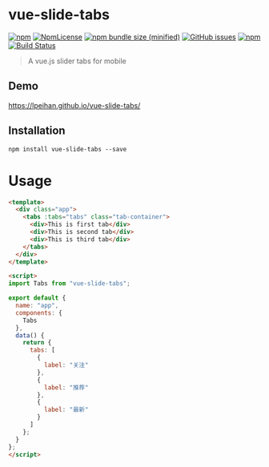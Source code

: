 # vue-slide-tabs

[![npm](https://img.shields.io/npm/v/vue-slide-tabs.svg)](https://www.npmjs.com/package/vue-slide-tabs)
[![NpmLicense](https://img.shields.io/npm/l/vue-slide-tabs.svg)](https://www.npmjs.com/package/vue-slide-tabs)
[![npm bundle size (minified)](https://img.shields.io/bundlephobia/minzip/vue-slide-tabs.svg)](https://www.npmjs.com/package/vue-slide-tabs)
[![GitHub issues](https://img.shields.io/github/issues/lpeihan/vue-slide-tabs.svg)](https://github.com/lpeihan/vue-slide-tabs)
[![npm](https://img.shields.io/npm/dt/vue-slide-tabs.svg)](https://www.npmjs.com/package/vue-slide-tabs)
[![Build Status](https://travis-ci.org/lpeihan/vue-slide-tabs.svg?branch=master)](https://travis-ci.org/lpeihan/vue-slide-tabs)

> A vue.js slider tabs for mobile

## Demo

https://lpeihan.github.io/vue-slide-tabs/

## Installation

```shell
npm install vue-slide-tabs --save
```

# Usage

```html
<template>
  <div class="app">
    <tabs :tabs="tabs" class="tab-container">
      <div>This is first tab</div>
      <div>This is second tab</div>
      <div>This is third tab</div>
    </tabs>
  </div>
</template>

<script>
import Tabs from "vue-slide-tabs";

export default {
  name: "app",
  components: {
    Tabs
  },
  data() {
    return {
      tabs: [
        {
          label: "关注"
        },
        {
          label: "推荐"
        },
        {
          label: "最新"
        }
      ]
    };
  }
};
</script>
```
